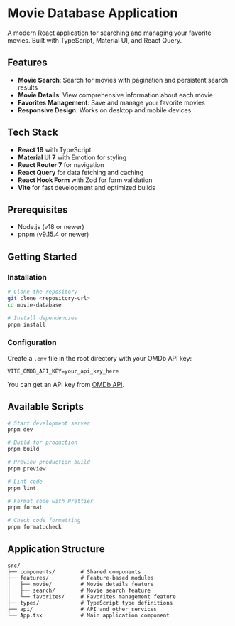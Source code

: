 # Movie Database Application

A modern React application for searching and managing your favorite movies. Built with TypeScript, Material UI, and React Query.

## Features

- **Movie Search**: Search for movies with pagination and persistent search results
- **Movie Details**: View comprehensive information about each movie
- **Favorites Management**: Save and manage your favorite movies
- **Responsive Design**: Works on desktop and mobile devices

## Tech Stack

- **React 19** with TypeScript
- **Material UI 7** with Emotion for styling
- **React Router 7** for navigation
- **React Query** for data fetching and caching
- **React Hook Form** with Zod for form validation
- **Vite** for fast development and optimized builds

## Prerequisites

- Node.js (v18 or newer)
- pnpm (v9.15.4 or newer)

## Getting Started

### Installation

```bash
# Clone the repository
git clone <repository-url>
cd movie-database

# Install dependencies
pnpm install
```

### Configuration

Create a `.env` file in the root directory with your OMDb API key:

```
VITE_OMDB_API_KEY=your_api_key_here
```

You can get an API key from [OMDb API](https://www.omdbapi.com/apikey.aspx).

## Available Scripts

```bash
# Start development server
pnpm dev

# Build for production
pnpm build

# Preview production build
pnpm preview

# Lint code
pnpm lint

# Format code with Prettier
pnpm format

# Check code formatting
pnpm format:check
```

## Application Structure

```
src/
├── components/        # Shared components
├── features/          # Feature-based modules
│   ├── movie/         # Movie details feature
│   ├── search/        # Movie search feature
│   └── favorites/     # Favorites management feature
├── types/             # TypeScript type definitions
├── api/               # API and other services
└── App.tsx            # Main application component
```